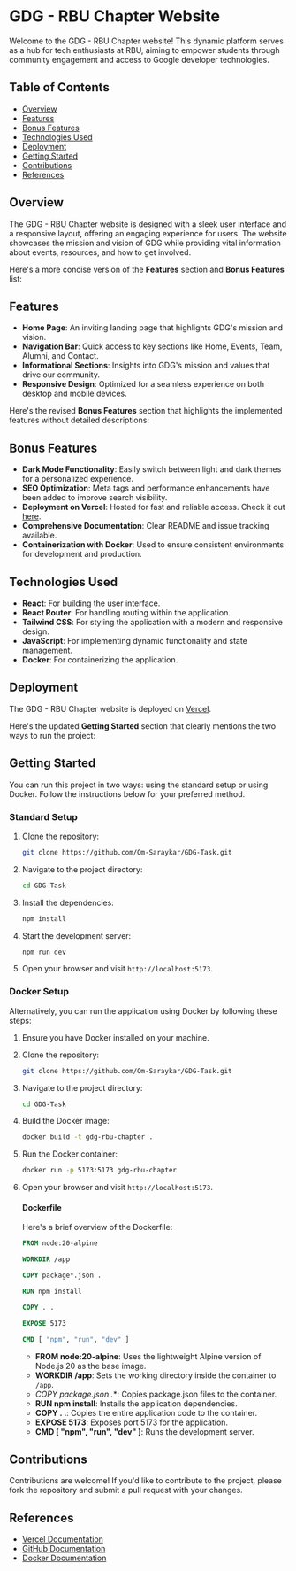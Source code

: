 # GDG - RBU Chapter Website

Welcome to the GDG - RBU Chapter website! This dynamic platform serves as a hub for tech enthusiasts at RBU, aiming to empower students through community engagement and access to Google developer technologies.

## Table of Contents

- [Overview](#overview)
- [Features](#features)
- [Bonus Features](#bonus-features)
- [Technologies Used](#technologies-used)
- [Deployment](#deployment)
- [Getting Started](#getting-started)
- [Contributions](#contributions)
- [References](#references)

## Overview

The GDG - RBU Chapter website is designed with a sleek user interface and a responsive layout, offering an engaging experience for users. The website showcases the mission and vision of GDG while providing vital information about events, resources, and how to get involved.

Here's a more concise version of the **Features** section and **Bonus Features** list:

## **Features**

- **Home Page**: An inviting landing page that highlights GDG's mission and vision.
- **Navigation Bar**: Quick access to key sections like Home, Events, Team, Alumni, and Contact.
- **Informational Sections**: Insights into GDG's mission and values that drive our community.
- **Responsive Design**: Optimized for a seamless experience on both desktop and mobile devices.

Here's the revised **Bonus Features** section that highlights the implemented features without detailed descriptions:

## **Bonus Features**
- **Dark Mode Functionality**: Easily switch between light and dark themes for a personalized experience.
- **SEO Optimization**: Meta tags and performance enhancements have been added to improve search visibility.
- **Deployment on Vercel**: Hosted for fast and reliable access. Check it out [here](https://gdg-task.vercel.app/).
- **Comprehensive Documentation**: Clear README and issue tracking available.
- **Containerization with Docker**: Used to ensure consistent environments for development and production.

## Technologies Used

- **React**: For building the user interface.
- **React Router**: For handling routing within the application.
- **Tailwind CSS**: For styling the application with a modern and responsive design.
- **JavaScript**: For implementing dynamic functionality and state management.
- **Docker**: For containerizing the application.

## Deployment

The GDG - RBU Chapter website is deployed on [Vercel](https://gdg-task.vercel.app/). 

Here's the updated **Getting Started** section that clearly mentions the two ways to run the project:

## **Getting Started**

You can run this project in two ways: using the standard setup or using Docker. Follow the instructions below for your preferred method.

### **Standard Setup**

1. Clone the repository:
   ```bash
   git clone https://github.com/Om-Saraykar/GDG-Task.git
   ```

2. Navigate to the project directory:
   ```bash
   cd GDG-Task
   ```

3. Install the dependencies:
   ```bash
   npm install
   ```

4. Start the development server:
   ```bash
   npm run dev
   ```

5. Open your browser and visit `http://localhost:5173`.

### **Docker Setup**

Alternatively, you can run the application using Docker by following these steps:

1. Ensure you have Docker installed on your machine.

2. Clone the repository:
   ```bash
   git clone https://github.com/Om-Saraykar/GDG-Task.git
   ```

3. Navigate to the project directory:
   ```bash
   cd GDG-Task
   ```

4. Build the Docker image:
   ```bash
   docker build -t gdg-rbu-chapter .
   ```

5. Run the Docker container:
   ```bash
   docker run -p 5173:5173 gdg-rbu-chapter
   ```

6. Open your browser and visit `http://localhost:5173`.

   #### Dockerfile

   Here's a brief overview of the Dockerfile:

   ```dockerfile
   FROM node:20-alpine

   WORKDIR /app

   COPY package*.json .

   RUN npm install

   COPY . .

   EXPOSE 5173

   CMD [ "npm", "run", "dev" ]
   ```

   - **FROM node:20-alpine**: Uses the lightweight Alpine version of Node.js 20 as the base image.
   - **WORKDIR /app**: Sets the working directory inside the container to `/app`.
   - **COPY package*.json .**: Copies package.json files to the container.
   - **RUN npm install**: Installs the application dependencies.
   - **COPY . .**: Copies the entire application code to the container.
   - **EXPOSE 5173**: Exposes port 5173 for the application.
   - **CMD [ "npm", "run", "dev" ]**: Runs the development server.

## Contributions

Contributions are welcome! If you'd like to contribute to the project, please fork the repository and submit a pull request with your changes.


## References

- [Vercel Documentation](https://vercel.com/docs)
- [GitHub Documentation](https://docs.github.com/en)
- [Docker Documentation](https://docs.docker.com/)


